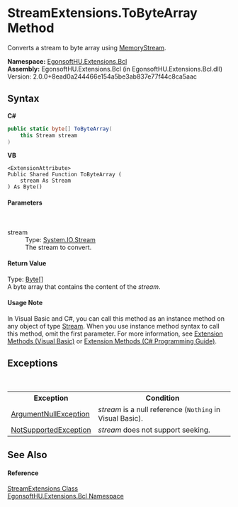 # StreamExtensions.ToByteArray Method 
 

Converts a stream to byte array using <a href="https://docs.microsoft.com/dotnet/api/system.io.memorystream" target="_blank" rel="noopener noreferrer">MemoryStream</a>.

**Namespace:**&nbsp;<a href="N_EgonsoftHU_Extensions_Bcl.md">EgonsoftHU.Extensions.Bcl</a><br />**Assembly:**&nbsp;EgonsoftHU.Extensions.Bcl (in EgonsoftHU.Extensions.Bcl.dll) Version: 2.0.0+8ead0a244466e154a5be3ab837e77f44c8ca5aac

## Syntax

**C#**<br />
``` C#
public static byte[] ToByteArray(
	this Stream stream
)
```

**VB**<br />
``` VB
<ExtensionAttribute>
Public Shared Function ToByteArray ( 
	stream As Stream
) As Byte()
```


#### Parameters
&nbsp;<dl><dt>stream</dt><dd>Type: <a href="https://docs.microsoft.com/dotnet/api/system.io.stream" target="_blank" rel="noopener noreferrer">System.IO.Stream</a><br />The stream to convert.</dd></dl>

#### Return Value
Type: <a href="https://docs.microsoft.com/dotnet/api/system.byte" target="_blank" rel="noopener noreferrer">Byte</a>[]<br />A byte array that contains the content of the *stream*.

#### Usage Note
In Visual Basic and C#, you can call this method as an instance method on any object of type <a href="https://docs.microsoft.com/dotnet/api/system.io.stream" target="_blank" rel="noopener noreferrer">Stream</a>. When you use instance method syntax to call this method, omit the first parameter. For more information, see <a href="https://docs.microsoft.com/dotnet/visual-basic/programming-guide/language-features/procedures/extension-methods" target="_blank" rel="noopener noreferrer">Extension Methods (Visual Basic)</a> or <a href="https://docs.microsoft.com/dotnet/csharp/programming-guide/classes-and-structs/extension-methods" target="_blank" rel="noopener noreferrer">Extension Methods (C# Programming Guide)</a>.

## Exceptions
&nbsp;<table><tr><th>Exception</th><th>Condition</th></tr><tr><td><a href="https://docs.microsoft.com/dotnet/api/system.argumentnullexception" target="_blank" rel="noopener noreferrer">ArgumentNullException</a></td><td>*stream* is a null reference (`Nothing` in Visual Basic).</td></tr><tr><td><a href="https://docs.microsoft.com/dotnet/api/system.notsupportedexception" target="_blank" rel="noopener noreferrer">NotSupportedException</a></td><td>*stream* does not support seeking.</td></tr></table>

## See Also


#### Reference
<a href="T_EgonsoftHU_Extensions_Bcl_StreamExtensions.md">StreamExtensions Class</a><br /><a href="N_EgonsoftHU_Extensions_Bcl.md">EgonsoftHU.Extensions.Bcl Namespace</a><br />